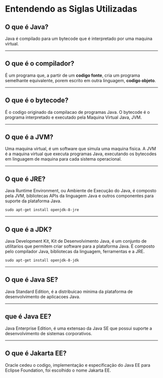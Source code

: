 # Entendendo as Siglas Utilizadas

## O que é Java?
Java é compilado para um bytecode que é interpretado por uma maquina virtual.

---
## O que é o compilador?
É um programa que, a partir de um **codigo fonte**, cria um programa semelhante equivalente, porem escrito em outra linguagem, **codigo objeto**.

---
## O que é o bytecode?
É o codigo originado da compilacao de programas Java. O bytecode é o programa interpretado e executado pela Maquina Virtual Java, JVM.

---
## O que é a JVM?
Uma maquina virtual, é um software que simula uma maquina fisica. A JVM é a maquina virtual que executa programas Java, executando os bytecodes em linguagem de maquina para cada sistema operacional.

---
## O que é JRE? 
Java Runtime Environment, ou Ambiente de Execução do Java, é composto pela JVM, bibliotecas APIs da linguagem Java e outros componentes para suporte da plataforma Java.

```	
sudo apt-get install openjdk-8-jre
```

---
## O que é a JDK?
Java Development Kit, Kit de Desenvolvimento Java, é um conjunto de utilitarios que permitem criar software para a plataforma Java. É composto pelo compilador Java, bibliotecas da linguagem, ferramentas e a JRE.

```	
sudo apt-get install openjdk-8-jdk
``` 

---
## O que é Java SE?
Java Standard Edition, é a distribuicao minima da plataforma de desenvolvimento de aplicacoes Java.

---
##  que é Java EE?
Java Enterprise Edition, é uma extensao da Java SE que possui suporte a desenvolvimento de sistemas corporativos.

---
## O que é Jakarta EE?
Oracle cedeu o codigo, implementação e especificação do Java EE para Eclipse Foundation, foi escolhido o nome Jakarta EE.
